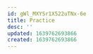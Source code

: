 ```yaml
---
id: gWl_MXYSr1X522uTNx-6e
title: Practice
desc: ''
updated: 1639762693866
created: 1639762693866
---
```


